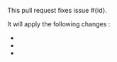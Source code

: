 <!--
Thanks for contributing !

Please note :
- These comments won't show up when you submit the pull request.
- Please provide tests, if you can.
-->

This pull request fixes issue #{id}.

It will apply the following changes :

* 
* 
* 
